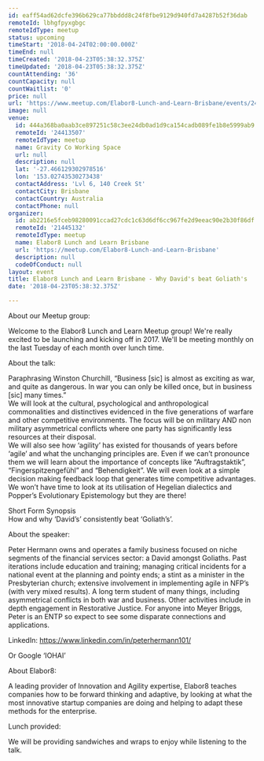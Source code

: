 ```yaml
---
id: eaff54ad62dcfe396b629ca77bbddd8c24f8fbe9129d940fd7a4287b52f36dab
remoteId: lbhgfpyxgbgc
remoteIdType: meetup
status: upcoming
timeStart: '2018-04-24T02:00:00.000Z'
timeEnd: null
timeCreated: '2018-04-23T05:38:32.375Z'
timeUpdated: '2018-04-23T05:38:32.375Z'
countAttending: '36'
countCapacity: null
countWaitlist: '0'
price: null
url: 'https://www.meetup.com/Elabor8-Lunch-and-Learn-Brisbane/events/242570377/'
image: null
venue:
  id: 444a368ba0aab3ce897251c58c3ee24db0ad1d9ca154cadb089fe1b8e5999ab9
  remoteId: '24413507'
  remoteIdType: meetup
  name: Gravity Co Working Space
  url: null
  description: null
  lat: '-27.466129302978516'
  lon: '153.02743530273438'
  contactAddress: 'Lvl 6, 140 Creek St'
  contactCity: Brisbane
  contactCountry: Australia
  contactPhone: null
organizer:
  id: ab2216e5fceb98280091ccad27cdc1c63d6df6cc967fe2d9eeac90e2b30f86df
  remoteId: '21445132'
  remoteIdType: meetup
  name: Elabor8 Lunch and Learn Brisbane
  url: 'https://meetup.com/Elabor8-Lunch-and-Learn-Brisbane'
  description: null
  codeOfConduct: null
layout: event
title: Elabor8 Lunch and Learn Brisbane - Why David's beat Goliath's
date: '2018-04-23T05:38:32.375Z'

---
```

<p>About our Meetup group:</p> <p>Welcome to the Elabor8 Lunch and Learn Meetup group! We're really excited to be launching and kicking off in 2017. We'll be meeting monthly on the last Tuesday of each month over lunch time.</p> <p>About the talk:</p> <p>Paraphrasing Winston Churchill, “Business [sic] is almost as exciting as war, and quite as dangerous. In war you can only be killed once, but in business [sic] many times.”<br/>We will look at the cultural, psychological and anthropological commonalities and distinctives evidenced in the five generations of warfare and other competitive environments. The focus will be on military AND non military asymmetrical conflicts where one party has significantly less resources at their disposal.<br/>We will also see how ‘agility’ has existed for thousands of years before ‘agile’ and what the unchanging principles are. Even if we can’t pronounce them we will learn about the importance of concepts like “Auftragstaktik”, “Fingerspitzengefühl” and “Behendigkeit”. We will even look at a simple decision making feedback loop that generates time competitive advantages. We won’t have time to look at its utilisation of Hegelian dialectics and Popper’s Evolutionary Epistemology but they are there!</p> <p>Short Form Synopsis<br/>How and why ‘David’s’ consistently beat ‘Goliath’s’.</p> <p>About the speaker:</p> <p>Peter Hermann owns and operates a family business focused on niche segments of the financial services sector: a David amongst Goliaths. Past iterations include education and training; managing critical incidents for a national event at the planning and pointy ends; a stint as a minister in the Presbyterian church; extensive involvement in implementing agile in NFP’s (with very mixed results). A long term student of many things, including asymmetrical conflicts in both war and business. Other activities include in depth engagement in Restorative Justice. For anyone into Meyer Briggs, Peter is an ENTP so expect to see some disparate connections and applications.</p> <p>LinkedIn: <a href="https://www.linkedin.com/in/peterhermann101/" class="linkified">https://www.linkedin.com/in/peterhermann101/</a></p> <p>Or Google ‘IOHAI’</p> <p>About Elabor8:</p> <p>A leading provider of Innovation and Agility expertise, Elabor8 teaches companies how to be forward thinking and adaptive, by looking at what the most innovative startup companies are doing and helping to adapt these methods for the enterprise.</p> <p>Lunch provided:</p> <p>We will be providing sandwiches and wraps to enjoy while listening to the talk.</p>
